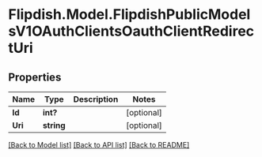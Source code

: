 # Flipdish.Model.FlipdishPublicModelsV1OAuthClientsOauthClientRedirectUri
## Properties

Name | Type | Description | Notes
------------ | ------------- | ------------- | -------------
**Id** | **int?** |  | [optional] 
**Uri** | **string** |  | [optional] 

[[Back to Model list]](../README.md#documentation-for-models) [[Back to API list]](../README.md#documentation-for-api-endpoints) [[Back to README]](../README.md)

